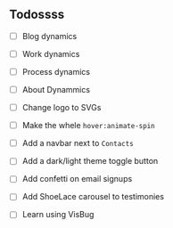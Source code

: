 
## Todossss

- [ ] Blog dynamics
- [ ] Work dynamics
- [ ] Process dynamics
- [ ] About Dynammics

- [ ] Change logo to SVGs
- [ ] Make the whele `hover:animate-spin`

- [ ] Add a navbar next to `Contacts`
- [ ] Add a dark/light theme toggle button
- [ ] Add confetti on email signups

- [ ] Add ShoeLace carousel to testimonies
- [ ] Learn using VisBug